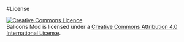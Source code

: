 #License

<a rel="license" href="http://creativecommons.org/licenses/by/4.0/"><img alt="Creative Commons Licence" style="border-width:0" src="https://i.creativecommons.org/l/by/4.0/88x31.png" /></a><br />Balloons Mod is licensed under a <a rel="license" href="http://creativecommons.org/licenses/by/4.0/">Creative Commons Attribution 4.0 International License</a>.
